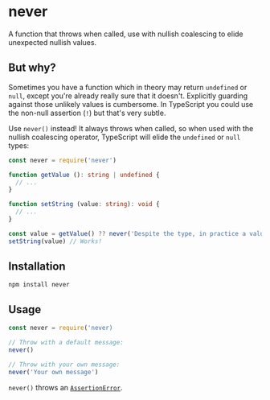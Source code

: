 # never

A function that throws when called, use with nullish coalescing to elide unexpected nullish values.

## But why?

Sometimes you have a function which in theory may return `undefined` or `null`, except you're already really sure that it doesn't. Explicitly guarding against those unlikely values is cumbersome. In TypeScript you could use the non-null assertion (`!`) but that's very subtle.

Use `never()` instead! It always throws when called, so when used with the nullish coalescing operator, TypeScript will elide the `undefined` or `null` types:

```ts
const never = require('never')

function getValue (): string | undefined {
  // ...
}

function setString (value: string): void {
  // ...
}

const value = getValue() ?? never('Despite the type, in practice a value is always returned')
setString(value) // Works!
```

## Installation

```console
npm install never
```

## Usage

```js
const never = require('never)

// Throw with a default message:
never()

// Throw with your own message:
never('Your own message')
```

`never()` throws an [`AssertionError`](https://nodejs.org/api/assert.html#assert_class_assert_assertionerror).
